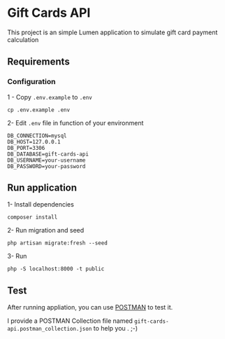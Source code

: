 # Gift Cards API

This project is an simple Lumen application to simulate gift card payment calculation

## Requirements

[comment]: <> (### Import DB)

[comment]: <> (Import `gift_cards_api.sql` script stored in `database` directory)

### Configuration

1 - Copy `.env.example` to `.env`

    cp .env.example .env    

2- Edit `.env` file in function of your environment

    DB_CONNECTION=mysql
    DB_HOST=127.0.0.1
    DB_PORT=3306
    DB_DATABASE=gift-cards-api
    DB_USERNAME=your-username
    DB_PASSWORD=your-password

## Run application

1- Install dependencies

    composer install

2- Run migration and seed

    php artisan migrate:fresh --seed

3- Run

    php -S localhost:8000 -t public

## Test

After running appliation, you can use [POSTMAN](https://www.postman.com/downloads/) to test it.

I provide a POSTMAN Collection file named `gift-cards-api.postman_collection.json` to help you . ;-)
